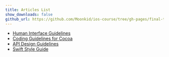 ```yaml
---
title: Articles List
show_downloads: false
github_url: https://github.com/Moonkid/ios-course/tree/gh-pages/final-test/assets
---
```


- [Human Interface Guidelines](https://developer.apple.com/design/human-interface-guidelines/ios/overview/themes/)
- [Coding Guidelines for Cocoa](https://developer.apple.com/library/archive/documentation/Cocoa/Conceptual/CodingGuidelines/Articles/NamingMethods.html#//apple_ref/doc/uid/20001282-BCIGIJJF)
- [API Design Guidelines](https://swift.org/documentation/api-design-guidelines/#fundamentals)
- [Swift Style Guide](https://github.com/raywenderlich/swift-style-guide)
